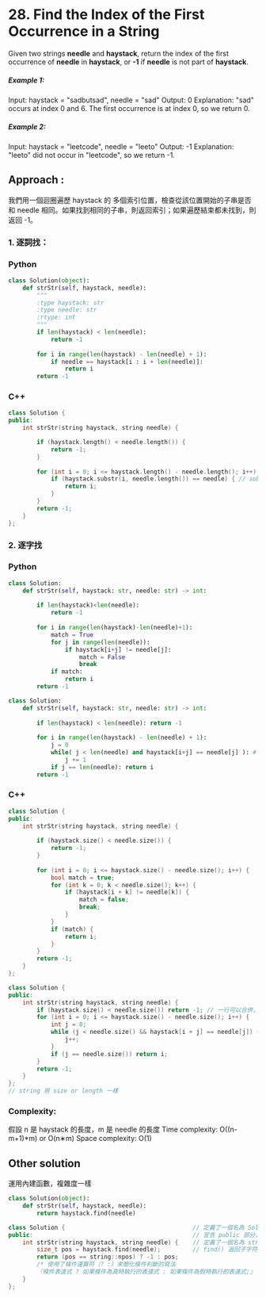 # 28. Find the Index of the First Occurrence in a String

Given two strings **needle** and **haystack**, return the index of the first occurrence of **needle** in **haystack**, or **-1** if **needle** is not part of **haystack**.

##### Example 1:
Input: haystack = "sadbutsad", needle = "sad"
Output: 0
Explanation: "sad" occurs at index 0 and 6.
The first occurrence is at index 0, so we return 0.

##### Example 2:
Input: haystack = "leetcode", needle = "leeto"
Output: -1
Explanation: "leeto" did not occur in "leetcode", so we return -1.

## Approach :
我們用一個迴圈遍歷 haystack 的 多個索引位置，檢查從該位置開始的子串是否和 needle 相同。如果找到相同的子串，則返回索引；如果遍歷結束都未找到，則返回 -1。

### 1. 逐詞找：
### Python
``` python
class Solution(object):
    def strStr(self, haystack, needle): 
        """
        :type haystack: str
        :type needle: str
        :rtype: int
        """
        if len(haystack) < len(needle):         
            return -1
        
        for i in range(len(haystack) - len(needle) + 1):
            if needle == haystack[i : i + len(needle)]:
                return i      
        return -1  
```
### C++

``` c++
class Solution {
public:
    int strStr(string haystack, string needle) {

        if (haystack.length() < needle.length()) {
            return -1;
        }
        
        for (int i = 0; i <= haystack.length() - needle.length(); i++) {
            if (haystack.substr(i, needle.length()) == needle) { // substr(起始位置, 長度)
                return i;
            }
        }
        return -1;
    }
};
```

### 2. 逐字找
### Python
```python
class Solution:
    def strStr(self, haystack: str, needle: str) -> int:
        
        if len(haystack)<len(needle):
            return -1
        
        for i in range(len(haystack)-len(needle)+1):
            match = True
            for j in range(len(needle)):
                if haystack[i+j] != needle[j]:
                    match = False
                    break
            if match:
                return i
        return -1
```
```python
class Solution:
    def strStr(self, haystack: str, needle: str) -> int:
        
        if len(haystack) < len(needle): return -1
        
        for i in range(len(haystack) - len(needle) + 1):
            j = 0
            while( j < len(needle) and haystack[i+j] == needle[j] ): # 代替for跟if
                j += 1
            if j == len(needle): return i
        return -1
```
### C++
```C++
class Solution {
public:
    int strStr(string haystack, string needle) {
        
        if (haystack.size() < needle.size()) {
            return -1;
        }
        
        for (int i = 0; i <= haystack.size() - needle.size(); i++) {
            bool match = true;
            for (int k = 0; k < needle.size(); k++) {
                if (haystack[i + k] != needle[k]) {
                    match = false;
                    break;
                }
            }
            if (match) {
                return i;
            }
        }
        return -1;
    }
};
```
```C++
class Solution {
public:
    int strStr(string haystack, string needle) {
        if (haystack.size() < needle.size()) return -1; // 一行可以合併，多行要括號不然只會執行第一行
        for (int i = 0; i <= haystack.size() - needle.size(); i++) {
            int j = 0;
            while (j < needle.size() && haystack[i + j] == needle[j]) {
                j++;
            }
            if (j == needle.size()) return i;
        }
        return -1;
    }
};
// string 用 size or length 一樣
```
### Complexity:
假設 n 是 haystack 的長度，m 是 needle 的長度
Time complexity: O((n-m+1)*m) or O(n∗m)
Space complexity: O(1)

## Other solution
運用內建函數，複雜度一樣
```python
class Solution(object):
    def strStr(self, haystack, needle):
        return haystack.find(needle)
```
```c++
class Solution {                                    // 定義了一個名為 Solution 的類
public:                                             // 宣告 public 部分，接下來的所有方法對外部是可見的
    int strStr(string haystack, string needle) {    // 定義了一個名為 strStr 的公共方法，這個方法接收兩個字符串參數：haystack 和 needle
        size_t pos = haystack.find(needle);         // find() 返回子字符串第一次出現的索引，未找到則返回 std::string::npos（一個代表「未找到」的特殊常數，通常是最大的 size_t 整數）。
        return (pos == string::npos) ? -1 : pos;
        /* 使用了條件運算符（? :）來簡化條件判斷的寫法
        『條件表達式 ? 如果條件為真時執行的表達式 : 如果條件為假時執行的表達式;』 */
    }
};

```
